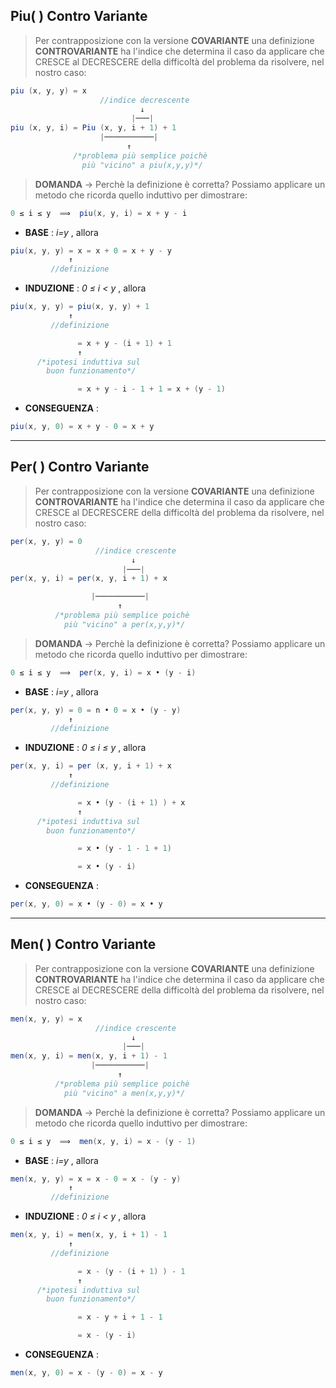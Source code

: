 ## Piu( ) Contro Variante

>Per contrapposizione con la versione **COVARIANTE** una definizione **CONTROVARIANTE** ha l'indice che determina il caso da applicare che CRESCE al DECRESCERE della difficoltà del problema da risolvere, nel nostro caso:


```java
piu (x, y, y) = x
                    //indice decrescente
                             ↓
                           |───|            
piu (x, y, i) = Piu (x, y, i + 1) + 1
                    |───────────|
                          ↑
              /*problema più semplice poichè
                più "vicino" a piu(x,y,y)*/

```

>**DOMANDA** → Perchè la definizione è corretta? Possiamo applicare un metodo che ricorda quello induttivo per dimostrare:

```java
0 ­­≤ i ≤ y  ⟹  piu(x, y, i) = x + y - i
```

* **BASE** : *i=y* , allora
```java
piu(x, y, y) = x = x + 0 = x + y - y
             ↑
         //definizione
```
* **INDUZIONE** : *0 ≤ i < y* , allora
```java
piu(x, y, y) = piu(x, y, y) + 1
             ↑
         //definizione

               = x + y - (i + 1) + 1
               ↑
      /*ipotesi induttiva sul
        buon funzionamento*/

               = x + y - i - 1 + 1 = x + (y - 1)                     
```
* **CONSEGUENZA** :
```java
piu(x, y, 0) = x + y - 0 = x + y
```
---
## Per( ) Contro Variante


>Per contrapposizione con la versione **COVARIANTE** una definizione **CONTROVARIANTE** ha l'indice che determina il caso da applicare che CRESCE al DECRESCERE della difficoltà del problema da risolvere, nel nostro caso:

```java
per(x, y, y) = 0
                   //indice crescente
                           ↓
                         |───|
per(x, y, i) = per(x, y, i + 1) + x

                  |───────────|
                        ↑
          /*problema più semplice poichè
            più "vicino" a per(x,y,y)*/
```

>**DOMANDA** → Perchè la definizione è corretta? Possiamo applicare un metodo che ricorda quello induttivo per dimostrare:

```java
0 ≤ i ≤ y  ⟹  per(x, y, i) = x • (y - i)
```
* **BASE** : *i=y* , allora
```java
per(x, y, y) = 0 = n • 0 = x • (y - y)
             ↑
         //definizione
```
* **INDUZIONE** : *0 ≤ i ≤ y* , allora
```java
per(x, y, i) = per (x, y, i + 1) + x
             ↑
         //definizione

               = x • (y - (i + 1) ) + x
               ↑
      /*ipotesi induttiva sul
        buon funzionamento*/

               = x • (y - 1 - 1 + 1)

               = x • (y - i)
```
* **CONSEGUENZA** :
```java
per(x, y, 0) = x • (y - 0) = x • y
```
---

## Men( ) Contro Variante

>Per contrapposizione con la versione **COVARIANTE** una definizione **CONTROVARIANTE** ha l'indice che determina il caso da applicare che CRESCE al DECRESCERE della difficoltà del problema da risolvere, nel nostro caso:

```java
men(x, y, y) = x
                   //indice crescente
                           ↓
                         |───|
men(x, y, i) = men(x, y, i + 1) - 1
                  |───────────|
                        ↑
          /*problema più semplice poichè
            più "vicino" a men(x,y,y)*/
```

>**DOMANDA** → Perchè la definizione è corretta? Possiamo applicare un metodo che ricorda quello induttivo per dimostrare:

```java
0 ≤ i ≤ y  ⟹  men(x, y, i) = x - (y - 1)
```
* **BASE** : *i=y* , allora
```java
men(x, y, y) = x = x - 0 = x - (y - y)
             ↑
         //definizione
```
* **INDUZIONE** : *0 ≤ i < y* , allora
```java
men(x, y, i) = men(x, y, i + 1) - 1
             ↑
         //definizione

               = x - (y - (i + 1) ) - 1
               ↑
      /*ipotesi induttiva sul
        buon funzionamento*/

               = x - y + i + 1 - 1

               = x - (y - i)
```
* **CONSEGUENZA** :
```java
men(x, y, 0) = x - (y - 0) = x - y
```
